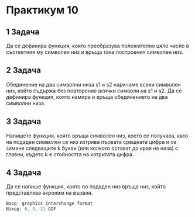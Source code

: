 # Практикум 10

## **1 Задача**

Да се дефинира функция, която преобразува положително цяло число в съответния му символен низ и връща така построения
символен низ.

## **2 Задача**

Обединение на два символни низа s1 и s2 наричаме
всеки символен низ, който съдържа без повторение всички символи на
s1 и s2. Да се дефинира функция, която намира и връща обединението
на два символни низа.

## **3 Задача**

Напишете функция, която връща символен низ, което се получава, като на подаден символен се низ изтрива първата срещната цифра и се заменя следващите k букви (или колкото остават до края на низа) с главни, където k е стойността на изтритата цифра.

## **4 Задача**

Да се напише функция, която по подаден низ връща низ, който представлява акроним на вървия.
```C++
Вход: graphics interchange format
Изход: 0, 9, 21 GIF
```
